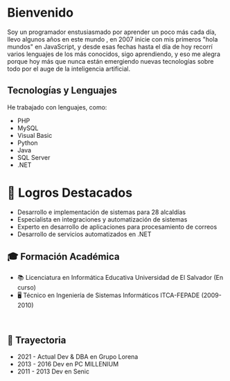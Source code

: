 # Bienvenido

Soy un programador enstusiasmado por aprender un poco más cada día, llevo algunos años en este mundo , en 2007 inicie con mis primeros "hola mundos" en JavaScript, y desde esas fechas hasta el día de hoy recorrí varios lenguajes de los más conocidos, sigo aprendiendo, y eso me alegra porque hoy más que nunca están emergiendo nuevas tecnologías sobre todo por el auge de la inteligencia artificial.

## Tecnologías y Lenguajes

He trabajado con lenguajes, como:
- PHP
- MySQL
- Visual Basic
- Python
- Java
- SQL Server
- .NET



# 🚀 Logros Destacados


- Desarrollo e implementación de sistemas para 28 alcaldías
- Especialista en integraciones y automatización de sistemas
- Experto en desarrollo de aplicaciones para procesamiento de correos
- Desarrollo de servicios automatizados en .NET

## 🎓 Formación Académica

- 📚 Licenciatura en Informática Educativa
Universidad de El Salvador (En curso)
- 🖥️ Técnico en Ingeniería de Sistemas Informáticos
ITCA-FEPADE (2009-2010)

<br clear="left"/>
  
## 💼 Trayectoria
- 2021 - Actual Dev & DBA en Grupo Lorena
- 2013 - 2016 Dev en PC MILLENIUM
- 2011 - 2013 Dev en Senic

